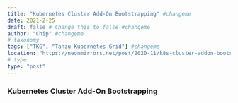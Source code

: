 ```yaml
---
title: "Kubernetes Cluster Add-On Bootstrapping" #changeme
date: 2021-2-25
draft: false # Change this to false #changeme
author: "Chip" #changeme
# taxonomy
tags: ["TKG", "Tanzu Kubernetes Grid"] #changeme
location: "https://neonmirrors.net/post/2020-11/k8s-cluster-addon-bootstrapping-for-tkg/" #changeme
# type
type: "post"
---
```


### Kubernetes Cluster Add-On Bootstrapping
